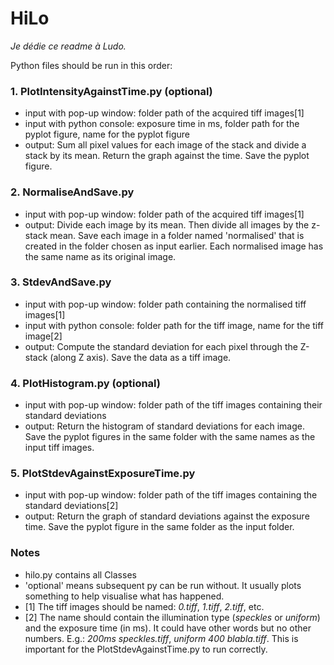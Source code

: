 # HiLo

*Je dédie ce readme à Ludo.*

Python files should be run in this order:

### 1. PlotIntensityAgainstTime.py (optional)  
- input with pop-up window: folder path of the acquired tiff images[1]  
- input with python console: exposure time in ms, folder path for the pyplot figure, name for the pyplot figure  
- output: Sum all pixel values for each image of the stack and divide a stack by its mean. Return the graph against the time. Save the pyplot figure.  

### 2. NormaliseAndSave.py  
- input with pop-up window: folder path of the acquired tiff images[1]  
- output: Divide each image by its mean. Then divide all images by the z-stack mean. Save each image in a folder named 'normalised' that is created in the folder chosen as input earlier. Each normalised image has the same name as its original image. 

### 3. StdevAndSave.py  
- input with pop-up window: folder path containing the normalised tiff images[1]
- input with python console: folder path for the tiff image, name for the tiff image[2]  
- output: Compute the standard deviation for each pixel through the Z-stack (along Z axis). Save the data as a tiff image.  

### 4. PlotHistogram.py (optional)  
- input with pop-up window: folder path of the tiff images containing their standard deviations  
- output: Return the histogram of standard deviations for each image. Save the pyplot figures in the same folder with the same names as the input tiff images.  

### 5. PlotStdevAgainstExposureTime.py  
- input with pop-up window: folder path of the tiff images containing the standard deviations[2]  
- output: Return the graph of standard deviations against the exposure time. Save the pyplot figure in the same folder as the input folder. 

### Notes
- hilo.py contains all Classes
- 'optional' means subsequent py can be run without. It usually plots something to help visualise what has happened.
- [1] The tiff images should be named: *0.tiff*, *1.tiff*, *2.tiff*, etc.
- [2] The name should contain the illumination type (*speckles* or *uniform*) and the exposure time (in ms). It could have other words but no other numbers. E.g.: *200ms speckles.tiff*, *uniform 400 blabla.tiff*. This is important for the PlotStdevAgainstTime.py to run correctly.
